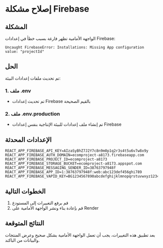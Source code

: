 # إصلاح مشكلة Firebase

## المشكلة
الواجهة الأمامية تظهر فارغة بسبب خطأ في إعدادات Firebase:
```
Uncaught FirebaseError: Installations: Missing App configuration value: "projectId"
```

## الحل
تم تحديث ملفات إعدادات البيئة:

### 1. ملف .env
- تم تحديث إعدادات Firebase بالقيم الصحيحة

### 2. ملف .env.production
- تم إنشاء ملف إعدادات للبيئة الإنتاجية بنفس إعدادات Firebase

## الإعدادات المحدثة
```
REACT_APP_FIREBASE_API_KEY=AIzaSyBhZ7J2Y7c8n9m0p1q2r3s4t5u6v7w8x9y
REACT_APP_FIREBASE_AUTH_DOMAIN=ecomproject-a8173.firebaseapp.com
REACT_APP_FIREBASE_PROJECT_ID=ecomproject-a8173
REACT_APP_FIREBASE_STORAGE_BUCKET=ecomproject-a8173.appspot.com
REACT_APP_FIREBASE_MESSAGING_SENDER_ID=38763797948f
REACT_APP_FIREBASE_APP_ID=1:38763797948f:web:abc123def456ghi789
REACT_APP_FIREBASE_VAPID_KEY=BG1234567890abcdefghijklmnopqrstuvwxyz1234567890
```

## الخطوات التالية
1. قم برفع التغييرات إلى المستودع
2. قم بإعادة بناء ونشر الواجهة الأمامية على Render

## النتائج المتوقعة
بعد تطبيق هذه التغييرات، يجب أن تعمل الواجهة الأمامية بشكل صحيح وعرض المنتجات والبيانات من الباكند.
